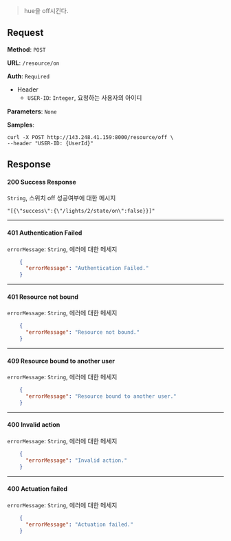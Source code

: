 > hue을 off시킨다.

## Request

**Method**: `POST`

**URL**: `/resource/on`

**Auth**: `Required`

* Header
  * `USER-ID`: `Integer`, 요청하는 사용자의 아이디

**Parameters**: `None`

**Samples**:
```
curl -X POST http://143.248.41.159:8000/resource/off \
--header "USER-ID: {UserId}"
```

## Response

#### 200 Success Response
`String`, 스위치 off 성공여부에 대한 메시지
```
"[{\"success\":{\"/lights/2/state/on\":false}}]"
```
***
#### 401 Authentication Failed
`errorMessage`: `String`, 에러에 대한 메세지
```json
    {
      "errorMessage": "Authentication Failed."
    }
```
***
#### 401 Resource not bound
`errorMessage`: `String`, 에러에 대한 메세지
```json
    {
      "errorMessage": "Resource not bound."
    }
```
***
#### 409 Resource bound to another user
`errorMessage`: `String`, 에러에 대한 메세지
```json
    {
      "errorMessage": "Resource bound to another user."
    }
```
***
#### 400 Invalid action
`errorMessage`: `String`, 에러에 대한 메세지
```json
    {
      "errorMessage": "Invalid action."
    }
```
***
#### 400 Actuation failed
`errorMessage`: `String`, 에러에 대한 메세지
```json
    {
      "errorMessage": "Actuation failed."
    }
```